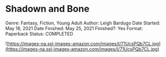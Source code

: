# Shadown and Bone

Genre: Fantasy, Fiction, Young Adult
Author: Leigh Bardugo
Date Started: May 18, 2021
Date Finished: May 25, 2021
Finished?: Yes
Format: Paperback
Status: COMPLETED

![https://images-na.ssl-images-amazon.com/images/I/71UcsPQb7CL.jpg](https://images-na.ssl-images-amazon.com/images/I/71UcsPQb7CL.jpg)
